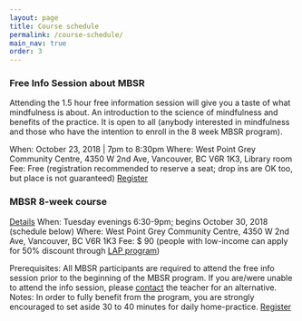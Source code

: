 ```yaml
---
layout: page
title: Course schedule
permalink: /course-schedule/
main_nav: true
order: 3
---
```


### Free Info Session about MBSR
Attending the 1.5 hour free information session will give you a taste of what mindfulness is about. An introduction to the science of mindfulness and benefits of the practice. It is open to all (anybody interested in mindfulness and those who have the intention to enroll in the 8 week MBSR program).

When: October 23, 2018 | 7pm to 8:30pm
Where: West Point Grey Community Centre, 4350 W 2nd Ave, Vancouver, BC V6R 1K3, Library room
Fee: Free (registration recommended to reserve a seat; drop ins are OK too, but place is not guaranteed)
[Register](/register/)


### MBSR 8-week course
[Details](/mbsr/)
When: Tuesday evenings 6:30-9pm; begins October 30, 2018 (schedule below)
Where: West Point Grey Community Centre, 4350 W 2nd Ave, Vancouver, BC V6R 1K3
Fee: $ 90 (people with low-income can apply for 50% discount through [LAP program](https://vancouver.ca/parks-recreation-culture/leisure-access-card.aspx))

Prerequisites: All MBSR participants are required to attend the free info session prior to the beginning of the MBSR program. If you are/were unable to attend the info session, please [contact](/contact/) the teacher for an alternative.
Notes: In order to fully benefit from the program, you are strongly encouraged to set aside 30 to 40 minutes for daily home-practice.
[Register](/register-8week-mbsr/)
